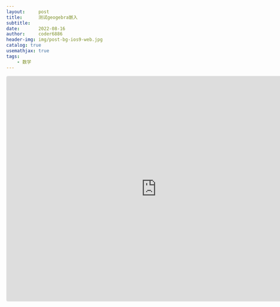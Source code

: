 ```yaml
---
layout:     post
title:      测试geogebra嵌入
subtitle:   
date:       2022-08-16
author:     coder6886
header-img: img/post-bg-ios9-web.jpg
catalog: true
usemathjax: true
tags:
    - 数学
---
```

<meta name=viewport content="width=device-width,initial-scale=1">  
<meta charset="utf-8"/>
<iframe src="https://www.geogebra.org/geometry/y9xxvqpj?embed" width="800" height="600" allowfullscreen style="border: 1px solid #e4e4e4;border-radius: 4px;" frameborder="0"></iframe>